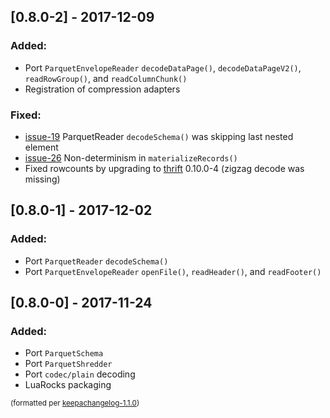 ## [0.8.0-2] - 2017-12-09
### Added:
- Port `ParquetEnvelopeReader` `decodeDataPage()`, `decodeDataPageV2()`, `readRowGroup()`, and `readColumnChunk()`
- Registration of compression adapters

### Fixed:
- [issue-19](https://github.com/BixData/lua-parquet/issues/19) ParquetReader `decodeSchema()` was skipping last nested element
- [issue-26](https://github.com/BixData/lua-parquet/issues/26) Non-determinism in `materializeRecords()`
- Fixed rowcounts by upgrading to [thrift](https://github.com/BixData/lua-thrift) 0.10.0-4 (zigzag decode was missing)

## [0.8.0-1] - 2017-12-02
### Added:
- Port `ParquetReader` `decodeSchema()`
- Port `ParquetEnvelopeReader` `openFile()`, `readHeader()`, and `readFooter()`

## [0.8.0-0] - 2017-11-24
### Added:
- Port `ParquetSchema`
- Port `ParquetShredder`
- Port `codec/plain` decoding
- LuaRocks packaging

<small>(formatted per [keepachangelog-1.1.0](http://keepachangelog.com/en/1.0.0/))</small>
